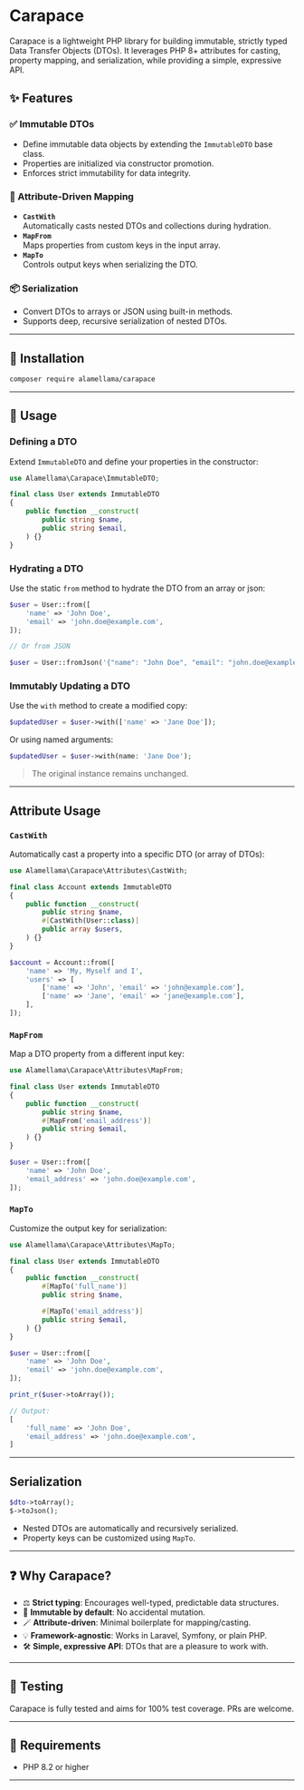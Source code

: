 # Carapace

Carapace is a lightweight PHP library for building immutable, strictly typed Data Transfer Objects (DTOs). It leverages PHP 8+ attributes for casting, property mapping, and serialization, while providing a simple, expressive API.

## ✨ Features

### ✅ Immutable DTOs

- Define immutable data objects by extending the `ImmutableDTO` base class.
- Properties are initialized via constructor promotion.
- Enforces strict immutability for data integrity.

### 🎯 Attribute-Driven Mapping

- **`CastWith`**  
  Automatically casts nested DTOs and collections during hydration.
- **`MapFrom`**  
  Maps properties from custom keys in the input array.
- **`MapTo`**  
  Controls output keys when serializing the DTO.

### 📦 Serialization

- Convert DTOs to arrays or JSON using built-in methods.
- Supports deep, recursive serialization of nested DTOs.

---

## 🔧 Installation

```bash
composer require alamellama/carapace
```

---

## 🚀 Usage

### Defining a DTO

Extend `ImmutableDTO` and define your properties in the constructor:

```php
use Alamellama\Carapace\ImmutableDTO;

final class User extends ImmutableDTO
{
    public function __construct(
        public string $name,
        public string $email,
    ) {}
}
```

### Hydrating a DTO

Use the static `from` method to hydrate the DTO from an array or json:

```php
$user = User::from([
    'name' => 'John Doe',
    'email' => 'john.doe@example.com',
]);

// Or from JSON

$user = User::fromJson('{"name": "John Doe", "email": "john.doe@example.com"}');
```

### Immutably Updating a DTO

Use the `with` method to create a modified copy:

```php
$updatedUser = $user->with(['name' => 'Jane Doe']);
```

Or using named arguments:

```php
$updatedUser = $user->with(name: 'Jane Doe');
```

> The original instance remains unchanged.

---

## Attribute Usage

### `CastWith`

Automatically cast a property into a specific DTO (or array of DTOs):

```php
use Alamellama\Carapace\Attributes\CastWith;

final class Account extends ImmutableDTO
{
    public function __construct(
        public string $name,
        #[CastWith(User::class)]
        public array $users,
    ) {}
}
```

```php
$account = Account::from([
    'name' => 'My, Myself and I',
    'users' => [
        ['name' => 'John', 'email' => 'john@example.com'],
        ['name' => 'Jane', 'email' => 'jane@example.com'],
    ],
]);
```

### `MapFrom`

Map a DTO property from a different input key:

```php
use Alamellama\Carapace\Attributes\MapFrom;

final class User extends ImmutableDTO
{
    public function __construct(
        public string $name,
        #[MapFrom('email_address')]
        public string $email,
    ) {}
}
```

```php
$user = User::from([
    'name' => 'John Doe',
    'email_address' => 'john.doe@example.com',
]);
```

### `MapTo`

Customize the output key for serialization:

```php
use Alamellama\Carapace\Attributes\MapTo;

final class User extends ImmutableDTO
{
    public function __construct(
        #[MapTo('full_name')]
        public string $name,

        #[MapTo('email_address')]
        public string $email,
    ) {}
}
```

```php
$user = User::from([
    'name' => 'John Doe',
    'email' => 'john.doe@example.com',
]);

print_r($user->toArray());
```

```php
// Output:
[
    'full_name' => 'John Doe',
    'email_address' => 'john.doe@example.com',
]
```

---

## Serialization

```php
$dto->toArray();
$->toJson();
```

- Nested DTOs are automatically and recursively serialized.
- Property keys can be customized using `MapTo`.

---

## ❓ Why Carapace?

- ⚖️ **Strict typing**: Encourages well-typed, predictable data structures.
- 🧊 **Immutable by default**: No accidental mutation.
- 🪄 **Attribute-driven**: Minimal boilerplate for mapping/casting.
- 💡 **Framework-agnostic**: Works in Laravel, Symfony, or plain PHP.
- 🛠️ **Simple, expressive API**: DTOs that are a pleasure to work with.

---

## 🧪 Testing

Carapace is fully tested and aims for 100% test coverage. PRs are welcome.

---

## 🐘 Requirements

- PHP 8.2 or higher

---
